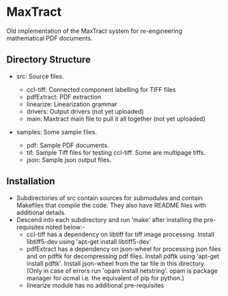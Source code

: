 # MaxTract

Old implementation of the MaxTract system for re-engineering mathematical PDF
documents.

## Directory Structure

- src:  Source files.
    * ccl-tiff: Connected component labelling for TIFF files
    * pdfExtract: PDF extraction
    * linearize: Linearization grammar
    * drivers: Output drivers (not yet uploaded)
    * main: Maxtract main file to pull it all together (not yet uploaded)

- samples: Some sample files.
    * pdf: Sample PDF documents.
    * tif: Sample Tiff files for testing ccl-tiff. Some are multipage tiffs.
    * json: Sample json output files.

## Installation
- Subdirectories of src contain sources for submodules and contain Makefiles that compile the code. They also have README files with additional details.
- Descend into each subdirectory and run 'make' after installing the pre-requisites noted below:-
    * ccl-tiff has a dependency on libtiff for tiff image processing. Install libtiff5-dev using 'apt-get install libtiff5-dev'
    * pdfExtract has a dependency on json-wheel for processing json files and on pdftk for decompressing pdf files. Install pdftk using 'apt-get install pdftk'. Install json-wheel from the tar file in this directory. (Only in case of errors run 'opam install netstring'. opam is package manager for ocmal i.e. the equivalent of pip for python.)
    * linearize module has no additional pre-requisites
